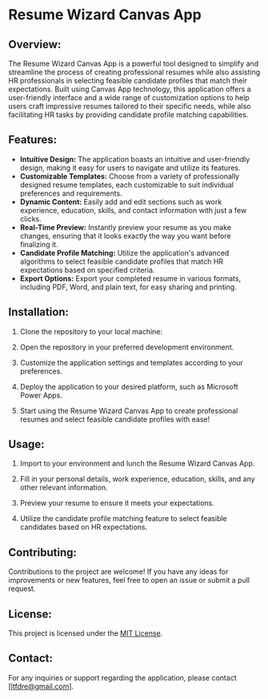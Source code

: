 # Resume Wizard Canvas App

## Overview:
The Resume Wizard Canvas App is a powerful tool designed to simplify and streamline the process of creating professional resumes while also assisting HR professionals in selecting feasible candidate profiles that match their expectations. Built using Canvas App technology, this application offers a user-friendly interface and a wide range of customization options to help users craft impressive resumes tailored to their specific needs, while also facilitating HR tasks by providing candidate profile matching capabilities.

## Features:
- **Intuitive Design:** The application boasts an intuitive and user-friendly design, making it easy for users to navigate and utilize its features.
- **Customizable Templates:** Choose from a variety of professionally designed resume templates, each customizable to suit individual preferences and requirements.
- **Dynamic Content:** Easily add and edit sections such as work experience, education, skills, and contact information with just a few clicks.
- **Real-Time Preview:** Instantly preview your resume as you make changes, ensuring that it looks exactly the way you want before finalizing it.
- **Candidate Profile Matching:** Utilize the application's advanced algorithms to select feasible candidate profiles that match HR expectations based on specified criteria.
- **Export Options:** Export your completed resume in various formats, including PDF, Word, and plain text, for easy sharing and printing.

## Installation:
1. Clone the repository to your local machine:


2. Open the repository in your preferred development environment.

3. Customize the application settings and templates according to your preferences.

4. Deploy the application to your desired platform, such as Microsoft Power Apps.

5. Start using the Resume Wizard Canvas App to create professional resumes and select feasible candidate profiles with ease!

## Usage:
1. Import to your environment and lunch the Resume Wizard Canvas App.

2. Fill in your personal details, work experience, education, skills, and any other relevant information.

3. Preview your resume to ensure it meets your expectations.

4. Utilize the candidate profile matching feature to select feasible candidates based on HR expectations.

## Contributing:
Contributions to the project are welcome! If you have any ideas for improvements or new features, feel free to open an issue or submit a pull request.

## License:
This project is licensed under the [MIT License](LICENSE).

## Contact:
For any inquiries or support regarding the application, please contact [ltfdre@gmail.com].
